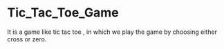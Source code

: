 # Tic_Tac_Toe_Game
It is a game like tic tac toe , in which we play the game by choosing either cross or zero.
